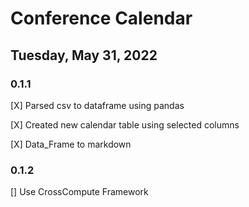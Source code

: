 # Conference Calendar

## Tuesday, May 31, 2022

### 0.1.1
[X] Parsed csv to dataframe using pandas

[X] Created new calendar table using selected columns

[X] Data_Frame to markdown

### 0.1.2
[] Use CrossCompute Framework
